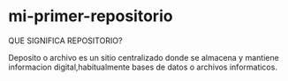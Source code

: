 # mi-primer-repositorio

  QUE SIGNIFICA  REPOSITORIO?
  
  Deposito o archivo es un sitio centralizado donde se almacena y mantiene informacion digital,habitualmente bases de datos o archivos informaticos.
  
